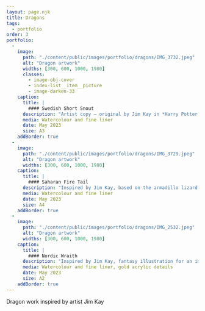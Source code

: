 ```yaml
---
layout: page.njk
title: Dragons
tags:
  - portfolio
order: 3
portfolio:
  -
    image:
      path: "./content/public/images/portfolio/dragons/IMG_3732.jpeg"
      alt: "Dragon artwork"
      widths: [300, 600, 1000, 1980]
      classes:
        - image-obj-cover
        - index-list__item__picture
        - image-darken-33
    caption:
      title: |
        #### Swedish Short Snout
      description: "Artist copy — original by Jim Kay in *Harry Potter and the Goblet of Fire*, illustrated edition"
      media: Watercolour and fine liner
      date: May 2023
      size: A3
    addBorder: true
  -
    image:
      path: "./content/public/images/portfolio/dragons/IMG_3729.jpeg"
      alt: "Dragon artwork"
      widths: [300, 600, 1000, 1980]
    caption:
      title: |
        #### Saharan Fire Tail
      description: "Inspired by Jim Kay, based on the armadillo lizard, native to west coast of South Africa"
      media: Watercolour and fine liner
      date: May 2023
      size: A4
    addBorder: true
  -
    image:
      path: "./content/public/images/portfolio/dragons/IMG_2532.jpeg"
      alt: "Dragon artwork"
      widths: [300, 600, 1000, 1980]
    caption:
      title: |
        #### Nordic Wraith
      description: "Inspired by Jim Kay, fantasy illustration for an imaginary book"
      media: Watercolour and fine liner, gold acrylic details
      date: May 2023
      size: A2
    addBorder: true
---
```


Dragon work inspired by artist Jim Kay
